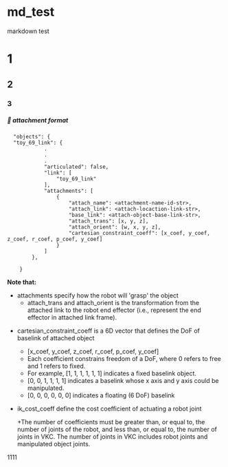 # md_test
markdown test


# 1
## 2
### 3
##### 🚀 attachment format
```
  "objects": {
  "toy_69_link": {            
            .
            .
            .
            "articulated": false,
            "link": [
                "toy_69_link"
            ],
            "attachments": [
                {
                    "attach_name": <attachment-name-id-str>,
                    "attach_link": <attach-locaction-link-str>,
                    "base_link": <attach-object-base-link-str>,
                    "attach_trans": [x, y, z],
                    "attach_orient": [w, x, y, z],  
                    "cartesian_constraint_coeff": [x_coef, y_coef, z_coef, r_coef, p_coef, y_coef]
                }
            ]
        },
        
    }   
```
    
**Note that:**


- attachments specify how the robot will 'grasp' the object
   + attach_trans and attach_orient is the transformation from the attached link to the robot end effector (i.e., represent the end effector in attached link frame).
+ cartesian_constraint_coeff is a 6D vector that defines the DoF of baselink of attached object
   + [x_coef, y_coef, z_coef, r_coef, p_coef, y_coef]
   + Each coefficient constrains freedom of a DoF, where 0 refers to free and 1 refers to fixed.
   + For example, [1, 1, 1, 1, 1, 1] indicates a fixed baselink object.
   + [0, 0, 1, 1, 1, 1] indicates a baselink whose x axis and y axis could be manipulated.
   + [0, 0, 0, 0, 0, 0] indicates a floating (6 DoF) baselink



+ ik_cost_coeff define the cost coefficient of actuating a robot joint

   +The number of coefficients must be greater than, or equal to, the number of joints of the robot, and less than, or equal to, the number of joints in VKC. The number of joints in VKC includes robot joints and manipulated object joints.

1111
